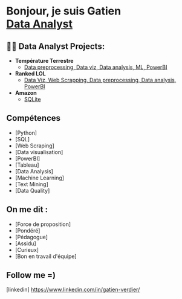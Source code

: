 <h1>Bonjour, je suis Gatien <br/><a href="https://github.com/joshmadakor1"></a><a href="https://www.linkedin.com/in/gatien-verdier/">Data Analyst</a>

<h2>👨‍💻 Data Analyst Projects:</h2>

- <b>Température Terrestre</b>
  - [Data preprocessing, Data viz, Data analysis, ML, PowerBI](https://github.com/joshmadakor1/Algorithms-Practice)
- <b>Ranked LOL </b>
  - [Data Viz, Web Scrapping, Data preprocessing, Data analysis, PowerBI](https://github.com/joshmadakor1/Sentinel-Lab)
- <b>Amazon</b>
  - [SQLite](https://github.com/joshmadakor1/EncrypterPOC)

<h2>Compétences</h2>

- [Python]
- [SQL]
- [Web Scraping]
- [Data visualisation]
- [PowerBI]
- [Tableau]
- [Data Analysis]
- [Machine Learning]
- [Text Mining]
- [Data Quality]

<h2> On me dit : </h2>

- [Force de proposition]
- [Pondéré]
- [Pédagogue]
- [Assidu]
- [Curieux]
- [Bon en travail d'équipe]

<h2> Follow me =) </h2>

[linkedin] https://www.linkedin.com/in/gatien-verdier/

<!--
